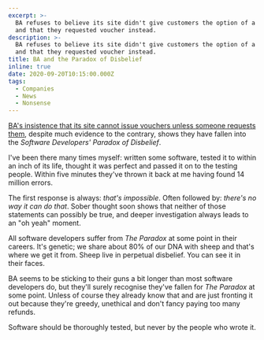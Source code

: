 ```yaml
---
excerpt: >-
  BA refuses to believe its site didn't give customers the option of a refund
  and that they requested voucher instead.
description: >-
  BA refuses to believe its site didn't give customers the option of a refund
  and that they requested voucher instead.
title: BA and the Paradox of Disbelief
inline: true
date: 2020-09-20T10:15:00.000Z
tags:
  - Companies
  - News
  - Nonsense
---
```

[BA's insistence that its site cannot issue vouchers unless someone requests them](https://www.bbc.co.uk/news/business-54160376), despite much evidence to the contrary, shows they have fallen into the *Software Developers' Paradox of Disbelief*.

I've been there many times myself: written some software, tested it to within an inch of its life, thought it was perfect and passed it on to the testing people. Within five minutes they've thrown it back at me having found 14 million errors. 

The first response is always: *that's impossible*. Often followed by: *there's no way it can do that*. Sober thought soon shows that neither of those statements can possibly be true, and deeper investigation always leads to an "oh yeah" moment.

All software developers suffer from *The Paradox* at some point in their careers. It's genetic; we share about 80% of our DNA with sheep and that's where we get it from. Sheep live in perpetual disbelief. You can see it in their faces.

BA seems to be sticking to their guns a bit longer than most software developers do, but they'll surely recognise they've fallen for *The Paradox* at some point. Unless of course they already know that and are just fronting it out because they're greedy, unethical and don't fancy paying too many refunds. 

Software should be thoroughly tested, but never by the people who wrote it.

